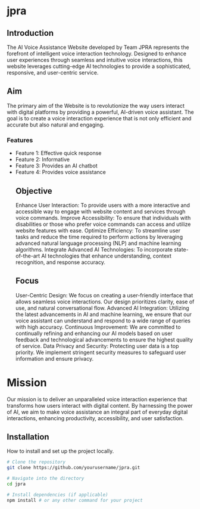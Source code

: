 # jpra

## Introduction

The AI Voice Assistance Website developed by Team JPRA represents the forefront of intelligent voice interaction technology. Designed to enhance user experiences through seamless and intuitive voice interactions, this website leverages cutting-edge AI technologies to provide a sophisticated, responsive, and user-centric service.
## Aim
The primary aim of the Website is to revolutionize the way users interact with digital platforms by providing a powerful, AI-driven voice assistant. The goal is to create a voice interaction experience that is not only efficient and accurate but also natural and engaging.
### Features
- Feature 1: Effective quick response
- Feature 2: Informative
- Feature 3: Provides an AI chatbot
- Feature 4: Provides voice assistance
  ## Objective
  Enhance User Interaction: To provide users with a more interactive and accessible way to engage with website content and services through voice commands.
  Improve Accessibility: To ensure that individuals with disabilities or those who prefer voice commands can access and utilize website features with ease.
  Optimize Efficiency: To streamline user tasks and reduce the time required to perform actions by leveraging advanced natural language processing (NLP) and machine learning algorithms.
  Integrate Advanced AI Technologies: To incorporate state-of-the-art AI technologies that enhance understanding, context recognition, and response accuracy.
  ## Focus
  User-Centric Design: We focus on creating a user-friendly interface that allows seamless voice interactions. Our design prioritizes clarity, ease of use, and natural conversational flow.
  Advanced AI Integration: Utilizing the latest advancements in AI and machine learning, we ensure that our voice assistant can understand and respond to a wide range of queries with high accuracy.
  Continuous Improvement: We are committed to continually refining and enhancing our AI models based on user feedback and technological advancements to ensure the highest quality of service.
  Data Privacy and Security: Protecting user data is a top priority. We implement stringent security measures to safeguard user information and ensure privacy.
  
# Mission  
Our mission is to deliver an unparalleled voice interaction experience that transforms how users interact with digital content. By harnessing the power of AI, we aim to make voice assistance an integral part of everyday digital interactions, enhancing productivity, accessibility, and user satisfaction. 

## Installation
How to install and set up the project locally.

```bash
# Clone the repository
git clone https://github.com/yourusername/jpra.git

# Navigate into the directory
cd jpra

# Install dependencies (if applicable)
npm install # or any other command for your project
